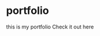 # portfolio
 this is my portfolio  <a hres="https://siraj-abdulkadir.github.io/portfolio/">Check it out here</a>
